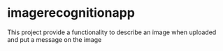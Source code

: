 # imagerecognitionapp
This project provide a functionality to describe an image when uploaded and put a message on the image
